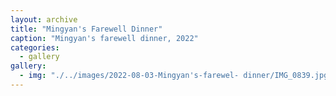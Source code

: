 ```yaml
---
layout: archive
title: "Mingyan's Farewell Dinner"
caption: "Mingyan's farewell dinner, 2022"
categories: 
  - gallery
gallery:
  - img: "./../images/2022-08-03-Mingyan's-farewel- dinner/IMG_0839.jpg"
---
```

